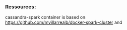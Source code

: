### Ressources:
cassandra-spark container is based on https://github.com/mvillarrealb/docker-spark-cluster and 